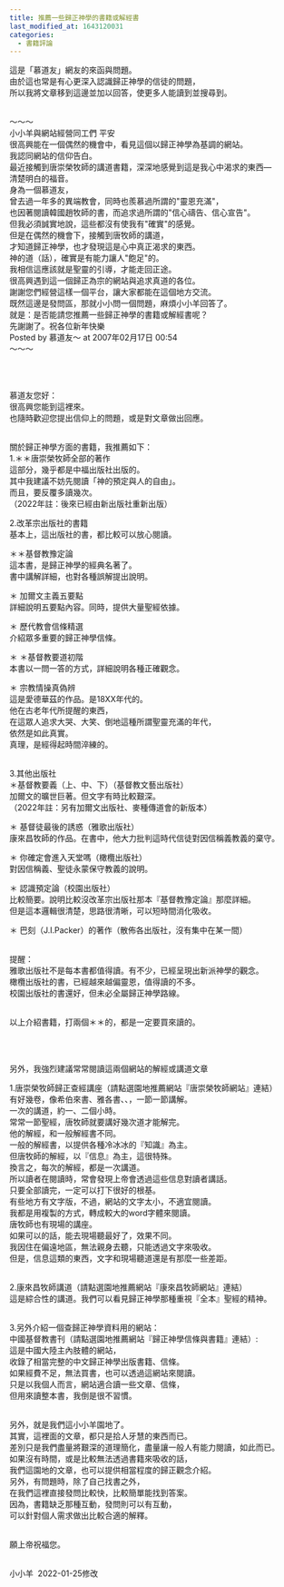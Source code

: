 ```yaml
---
title: 推薦一些歸正神學的書籍或解經書
last_modified_at: 1643120031
categories:
  - 書籍評論
---
```


<p>這是「慕道友」網友的來函與問題。<br>
由於這也常是有心更深入認識歸正神學的信徒的問題，<br>
所以我將文章移到這邊並加以回答，使更多人能讀到並搜尋到。</p>

<p><br>
～～～<br>
小小羊與網站經營同工們 平安<br>
很高興能在一個偶然的機會中，看見這個以歸正神學為基調的網站。<br>
我認同網站的信仰告白。<br>
最近接觸到唐崇榮牧師的講道書籍，深深地感覺到這是我心中渴求的東西—<br>
清楚明白的福音。<br>
身為一個慕道友，<br>
曾去過一年多的異端教會，同時也羨慕過所謂的"靈恩充滿"，<br>
也因著閱讀韓國趙牧師的書，而追求過所謂的"信心禱告、信心宣告"。<br>
但我必須誠實地說，這些都沒有使我有"確實"的感覺。<br>
但是在偶然的機會下，接觸到唐牧師的講道，<br>
才知道歸正神學，也才發現這是心中真正渴求的東西。<br>
神的道（話），確實是有能力讓人"飽足"的。<br>
我相信這應該就是聖靈的引導，才能走回正途。<br>
很高興遇到這一個歸正為宗的網站與追求真道的各位。<br>
謝謝您們經營這樣一個平台，讓大家都能在這個地方交流。<br>
既然這邊是發問區，那就小小問一個問題，麻煩小小羊回答了。<br>
就是：是否能請您推薦一些歸正神學的書籍或解經書呢？<br>
先謝謝了。祝各位新年快樂<br>
Posted by 慕道友～ at 2007年02月17日 00:54<br>
～～～</p>

<p>&nbsp;</p>

<p><br>
慕道友您好：<br>
很高興您能到這裡來。<br>
也隨時歡迎您提出信仰上的問題，或是對文章做出回應。</p>

<p><br>
關於歸正神學方面的書籍，我推薦如下：<br>
1.＊＊唐崇榮牧師全部的著作<br>
這部分，幾乎都是中福出版社出版的。<br>
其中我建議不妨先閱讀「神的預定與人的自由」。<br>
而且，要反覆多讀幾次。<br>
（2022年註：後來已經由新出版社重新出版）</p>

<p>2.改革宗出版社的書籍<br>
基本上，這出版社的書，都比較可以放心閱讀。</p>

<p>＊＊基督教豫定論<br>
這本書，是歸正神學的經典名著了。<br>
書中講解詳細，也對各種誤解提出說明。</p>

<p>＊ 加爾文主義五要點<br>
詳細說明五要點內容。同時，提供大量聖經依據。</p>

<p>＊ 歷代教會信條精選<br>
介紹眾多重要的歸正神學信條。</p>

<p>＊ ＊基督教要道初階<br>
本書以一問一答的方式，詳細說明各種正確觀念。</p>

<p>＊ 宗教情操真偽辨<br>
這是愛德華茲的作品。是18XX年代的。<br>
他在古老年代所提醒的東西，<br>
在這眾人追求大哭、大笑、倒地這種所謂聖靈充滿的年代，<br>
依然是如此真實。<br>
真理，是經得起時間淬練的。</p>

<p><br>
3.其他出版社<br>
＊基督教要義（上、中、下）（基督教文藝出版社）<br>
加爾文的曠世巨著。但文字有時比較艱深。<br>
（2022年註：另有加爾文出版社、麥種傳道會的新版本）</p>

<p>＊ 基督徒最後的誘惑（雅歌出版社）<br>
康來昌牧師的作品。在書中，他大力批判這時代信徒對因信稱義教義的棄守。</p>

<p>＊ 你確定會進入天堂嗎（橄欖出版社）<br>
對因信稱義、聖徒永蒙保守教義的說明。</p>

<p>＊ 認識預定論（校園出版社）<br>
比較簡要。說明比較沒改革宗出版社那本『基督教豫定論』那麼詳細。<br>
但是這本邏輯很清楚，思路很清晰，可以短時間消化吸收。</p>

<p>＊ 巴刻（J.I.Packer）的著作（散佈各出版社，沒有集中在某一間）</p>

<p><br>
提醒：<br>
雅歌出版社不是每本書都值得讀。有不少，已經呈現出新派神學的觀念。<br>
橄欖出版社的書，已經越來越偏靈恩，值得讀的不多。<br>
校園出版社的書還好，但未必全屬歸正神學路線。</p>

<p><br>
以上介紹書籍，打兩個＊＊的，都是一定要買來讀的。</p>

<p>&nbsp;</p>

<p><br>
另外，我強烈建議常常閱讀這兩個網站的解經或講道文章</p>

<p>1.唐崇榮牧師歸正查經講座（請點選園地推薦網站『唐崇榮牧師網站』連結）<br>
有好幾卷，像希伯來書、雅各書、、，一節一節講解。<br>
一次的講道，約一、二個小時。<br>
常常一節聖經，唐牧師就要講好幾次道才能解完。<br>
他的解經，和一般解經書不同。<br>
一般的解經書，以提供各種冷冰冰的『知識』為主。<br>
但唐牧師的解經，以『信息』為主，這很特殊。<br>
換言之，每次的解經，都是一次講道。<br>
所以讀者在閱讀時，常會發現上帝會透過這些信息對讀者講話。<br>
只要全部讀完，一定可以打下很好的根基。<br>
有些地方有文字版，不過，網站的文字太小，不適宜閱讀。<br>
我都是用複製的方式，轉成較大的word字體來閱讀。<br>
唐牧師也有現場的講座。<br>
如果可以的話，能去現場聽最好了，效果不同。<br>
我因住在偏遠地區，無法親身去聽，只能透過文字來吸收。<br>
但是，信息這類的東西，文字和現場聽道還是有那麼一些差距。</p>

<p><br>
2.康來昌牧師講道（請點選園地推薦網站『康來昌牧師網站』連結）<br>
這是綜合性的講道。我們可以看見歸正神學那種重視『全本』聖經的精神。</p>

<p><br>
3.另外介紹一個查歸正神學資料用的網站：<br>
中國基督教書刊（請點選園地推薦網站『歸正神學信條與書籍』連結）:<br>
這是中國大陸主內肢體的網站，<br>
收錄了相當完整的中文歸正神學出版書籍、信條。<br>
如果經費不足，無法買書，也可以透過這網站來閱讀。<br>
只是以我個人而言，網站適合讀一些文章、信條，<br>
但用來讀整本書，我倒是很不習慣。</p>

<p><br>
另外，就是我們這小小羊園地了。<br>
其實，這裡面的文章，都只是拾人牙慧的東西而已。<br>
差別只是我們盡量將艱深的道理簡化，盡量讓一般人有能力閱讀，如此而已。<br>
如果沒有時間，或是比較無法透過書籍來吸收的話，<br>
我們這園地的文章，也可以提供相當程度的歸正觀念介紹。<br>
另外，有問題時，除了自己找書之外，<br>
在我們這裡直接發問比較快，比較簡單能找到答案。<br>
因為，書籍缺乏那種互動，發問則可以有互動，<br>
可以針對個人需求做出比較合適的解釋。</p>

<p><br>
願上帝祝福您。</p>

<p><br>
小小羊&nbsp; 2022-01-25修改</p>


